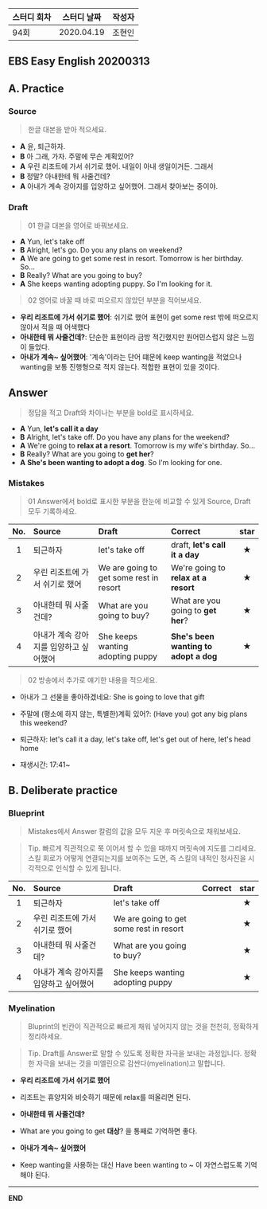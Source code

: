 **스터디 회차** | **스터디 날짜** | **작성자**
---| ---| ---|
94회  | 2020.04.19  | 조현인 |  

## EBS Easy English 20200313

## A. Practice

### Source

> 한글 대본을 받아 적으세요.

* **A** 윤, 퇴근하자.
* **B** 아 그래, 가자. 주말에 무슨 계획있어?
* **A** 우린 리조트에 가서 쉬기로 했어. 내일이 아내 생일이거든. 그래서
* **B** 정말? 아내한테 뭐 사줄건데?  
* **A** 아내가 계속 강아지를 입양하고 싶어했어. 그래서 찾아보는 중이야.

### Draft

> 01 한글 대본을 영어로 바꿔보세요.

* **A** Yun, let's take off
* **B** Alright, let's go. Do you any plans on weekend?
* **A** We are going to get some rest in resort. Tomorrow is her birthday. So...
* **B** Really? What are you going to buy?
* **A** She keeps wanting adopting puppy. So I'm looking for it.


> 02 영어로 바꿀 때 바로 떠오르지 않았던 부분을 적어보세요.

 * **우리 리조트에 가서 쉬기로 했어**: 쉬기로 했어 표현이 get some rest 밖에 떠오르지 않아서 적을 때 어색했다
 * **아내한테 뭐 사줄건데?**: 단순한 표현이라 금방 적긴했지만 원어민스럽지 않은 느낌이 들었다.
 * **아내가 계속~ 싶어했어**: '계속'이라는 단어 떄문에 keep wanting을 적었으나 wanting을 보통 진행형으로 적지 않는다. 적합한 표현이 있을 것이다.

## Answer

> 정답을 적고 Draft와 차이나는 부분을 bold로 표시하세요.

* **A** Yun, **let's call it a day**
* **B** Alright, let's take off. Do you have any plans for the weekend?
* **A** We're going to **relax at a resort**. Tomorrow is my wife's birthday. So...
* **B** Really? What are you going to **get her**?
* **A** **She's been wanting to adopt a dog**. So I'm looking for one.

### Mistakes

> 01 Answer에서 bold로 표시한 부분을 한눈에 비교할 수 있게 Source, Draft 모두 기록하세요.

| No. | Source | Draft | Correct | star |
| :---: | :--- | :--- | :--- | :---: |
| 1 | 퇴근하자 | let's take off | draft, **let's call it a day** | ★ |
| 2 | 우린 리조트에 가서 쉬기로 했어 | We are going to get some rest in resort | We're going to **relax at a resort** | ★ |
| 3 | 아내한테 뭐 사줄건데? | What are you going to buy? | What are you going to **get her**? | ★ |
| 4 | 아내가 계속 강아지를 입양하고 싶어했어 | She keeps wanting adopting puppy | **She's been wanting to adopt a dog** | ★ |

> 02 방송에서 추가로 얘기한 내용을 적으세요.

* 아내가 그 선물을 좋아하겠네요: She is going to love that gift
* 주말에 (평소에 하지 않는, 특별한)계획 있어?: (Have you) got any big plans this weekend?
* 퇴근하자:  let's call it a day, let's take off, let's get out of here,  let's head home

* 재생시간: 17:41~

## B. Deliberate practice

### Blueprint

> Mistakes에서 Answer 칼럼의 값을 모두 지운 후 머릿속으로 채워보세요.

> Tip. 빠르게 직관적으로 쭉 이어서 할 수 있을 때까지 머릿속에 지도를 그리세요. 스킬 회로가 어떻게 연결되는지를 보여주는 도면, 즉 스킬의 내적인 청사진을 시각적으로 인식할 수 있게 됩니다.

| No. | Source | Draft | Correct | star |
| :---: | :--- | :--- | :--- | :---: |
| 1 | 퇴근하자 | let's take off |  | ★ |
| 2 | 우린 리조트에 가서 쉬기로 했어 | We are going to get some rest in resort |  | ★ |
| 3 | 아내한테 뭐 사줄건데? | What are you going to buy? |  | ★ |
| 4 | 아내가 계속 강아지를 입양하고 싶어했어 | She keeps wanting adopting puppy |  | ★ |

### Myelination

> Bluprint의 빈칸이 직관적으로 빠르게 채워 넣어지지 않는 것을 천천히, 정확하게 정리하세요.

> Tip. Draft를 Answer로 말할 수 있도록 정확한 자극을 보내는 과정입니다. 정확한 자극을 보내는 것을 미엘린으로 감싼다(myelination)고 말합니다.

* **우리 리조트에 가서 쉬기로 했어**

* 리조트는 휴양지와 비슷하기 때문에 relax를 떠올리면 된다.

* **아내한테 뭐 사줄건데?**

* What are you going to get **대상**? 을 통째로 기억하면 좋다.

* **아내가 계속~ 싶어했어**

* Keep wanting을 사용하는 대신 Have been wanting to ~ 이 자연스럽도록 기억해야 된다.

---

**END**
